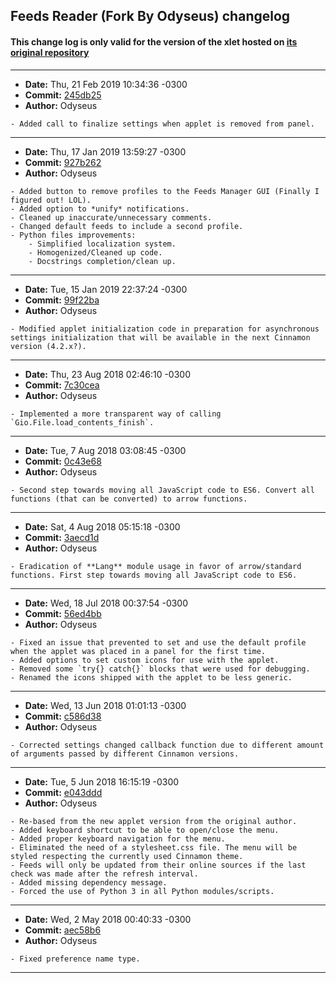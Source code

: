 ## Feeds Reader (Fork By Odyseus) changelog

#### This change log is only valid for the version of the xlet hosted on [its original repository](https://gitlab.com/Odyseus/CinnamonTools)

***

- **Date:** Thu, 21 Feb 2019 10:34:36 -0300
- **Commit:** [245db25](https://gitlab.com/Odyseus/CinnamonTools/commit/245db25)
- **Author:** Odyseus

```
- Added call to finalize settings when applet is removed from panel.

```

***

- **Date:** Thu, 17 Jan 2019 13:59:27 -0300
- **Commit:** [927b262](https://gitlab.com/Odyseus/CinnamonTools/commit/927b262)
- **Author:** Odyseus

```
- Added button to remove profiles to the Feeds Manager GUI (Finally I figured out! LOL).
- Added option to *unify* notifications.
- Cleaned up inaccurate/unnecessary comments.
- Changed default feeds to include a second profile.
- Python files improvements:
    - Simplified localization system.
    - Homogenized/Cleaned up code.
    - Docstrings completion/clean up.

```

***

- **Date:** Tue, 15 Jan 2019 22:37:24 -0300
- **Commit:** [99f22ba](https://gitlab.com/Odyseus/CinnamonTools/commit/99f22ba)
- **Author:** Odyseus

```
- Modified applet initialization code in preparation for asynchronous settings initialization that will be available in the next Cinnamon version (4.2.x?).

```

***

- **Date:** Thu, 23 Aug 2018 02:46:10 -0300
- **Commit:** [7c30cea](https://gitlab.com/Odyseus/CinnamonTools/commit/7c30cea)
- **Author:** Odyseus

```
- Implemented a more transparent way of calling `Gio.File.load_contents_finish`.

```

***

- **Date:** Tue, 7 Aug 2018 03:08:45 -0300
- **Commit:** [0c43e68](https://gitlab.com/Odyseus/CinnamonTools/commit/0c43e68)
- **Author:** Odyseus

```
- Second step towards moving all JavaScript code to ES6. Convert all functions (that can be converted) to arrow functions.

```

***

- **Date:** Sat, 4 Aug 2018 05:15:18 -0300
- **Commit:** [3aecd1d](https://gitlab.com/Odyseus/CinnamonTools/commit/3aecd1d)
- **Author:** Odyseus

```
- Eradication of **Lang** module usage in favor of arrow/standard functions. First step towards moving all JavaScript code to ES6.

```

***

- **Date:** Wed, 18 Jul 2018 00:37:54 -0300
- **Commit:** [56ed4bb](https://gitlab.com/Odyseus/CinnamonTools/commit/56ed4bb)
- **Author:** Odyseus

```
- Fixed an issue that prevented to set and use the default profile when the applet was placed in a panel for the first time.
- Added options to set custom icons for use with the applet.
- Removed some `try{} catch{}` blocks that were used for debugging.
- Renamed the icons shipped with the applet to be less generic.

```

***

- **Date:** Wed, 13 Jun 2018 01:01:13 -0300
- **Commit:** [c586d38](https://gitlab.com/Odyseus/CinnamonTools/commit/c586d38)
- **Author:** Odyseus

```
- Corrected settings changed callback function due to different amount of arguments passed by different Cinnamon versions.

```

***

- **Date:** Tue, 5 Jun 2018 16:15:19 -0300
- **Commit:** [e043ddd](https://gitlab.com/Odyseus/CinnamonTools/commit/e043ddd)
- **Author:** Odyseus

```
- Re-based from the new applet version from the original author.
- Added keyboard shortcut to be able to open/close the menu.
- Added proper keyboard navigation for the menu.
- Eliminated the need of a stylesheet.css file. The menu will be styled respecting the currently used Cinnamon theme.
- Feeds will only be updated from their online sources if the last check was made after the refresh interval.
- Added missing dependency message.
- Forced the use of Python 3 in all Python modules/scripts.

```

***

- **Date:** Wed, 2 May 2018 00:40:33 -0300
- **Commit:** [aec58b6](https://gitlab.com/Odyseus/CinnamonTools/commit/aec58b6)
- **Author:** Odyseus

```
- Fixed preference name type.

```

***
